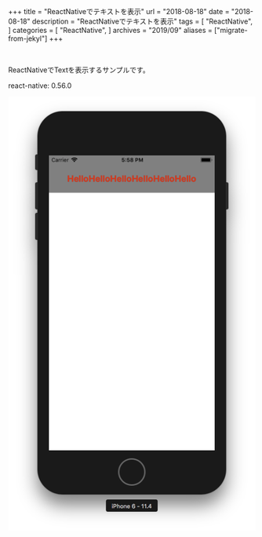 +++
title = "ReactNativeでテキストを表示"
url = "2018-08-18"
date = "2018-08-18"
description = "ReactNativeでテキストを表示"
tags = [
    "ReactNative",
]
categories = [
    "ReactNative",
]
archives = "2019/09"
aliases = ["migrate-from-jekyl"]
+++

<br>

ReactNativeでTextを表示するサンプルです。  

react-native: 0.56.0  

![alt](1.png)

<script src="https://gist.github.com/O-Junpei/cad48a18e45c8db30276144fb18bed52.js"></script>
